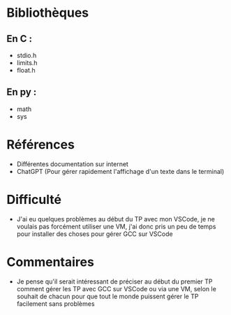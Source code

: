 # Bibliothèques
## En C :
* stdio.h
* limits.h
* float.h

## En py :
* math
* sys

# Références
* Différentes documentation sur internet
* ChatGPT (Pour gérer rapidement l'affichage d'un texte dans le terminal)

# Difficulté
* J'ai eu quelques problèmes au début du TP avec mon VSCode, je ne voulais pas forcément utiliser une VM, 
j'ai donc pris un peu de temps pour installer des choses pour gérer GCC sur VSCode

# Commentaires
* Je pense qu'il serait intéressant de préciser au début du premier TP comment gérer 
les TP avec GCC sur VSCode ou via une VM, selon le souhait de chacun pour que tout le monde puissent gérer le TP facilement sans problèmes